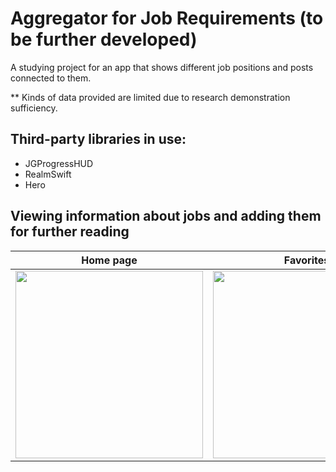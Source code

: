 # Aggregator for Job Requirements (to be further developed)
A studying project for an app that shows different job positions and posts connected to them.

** Kinds of data provided are limited due to research demonstration sufficiency.

## Third-party libraries in use:
* JGProgressHUD
* RealmSwift
* Hero

## Viewing information about jobs and adding them for further reading

Home page             |  Favorites 
:-------------------------:|:-------------------------:
<img src="GIFs/GIF for Home.gif" width= 300>   |  <img src="GIFs/GIF for Saved.gif" width= 300>
 
